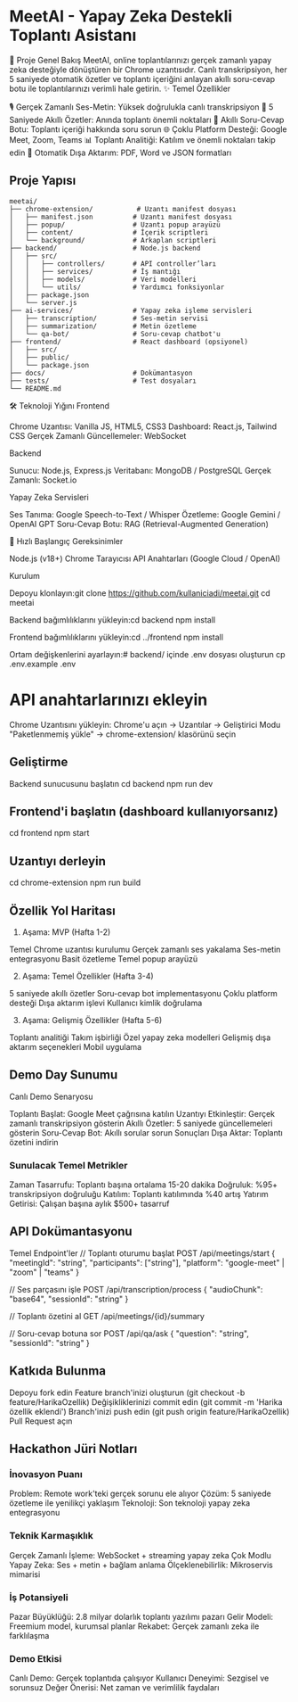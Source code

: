 
# MeetAI - Yapay Zeka Destekli Toplantı Asistanı
🎯 Proje Genel Bakış
MeetAI, online toplantılarınızı gerçek zamanlı yapay zeka desteğiyle dönüştüren bir Chrome uzantısıdır. Canlı transkripsiyon, her 5 saniyede otomatik özetler ve toplantı içeriğini anlayan akıllı soru-cevap botu ile toplantılarınızı verimli hale getirin.
✨ Temel Özellikler

🎙️ Gerçek Zamanlı Ses-Metin: Yüksek doğrulukla canlı transkripsiyon
📝 5 Saniyede Akıllı Özetler: Anında toplantı önemli noktaları
🤖 Akıllı Soru-Cevap Botu: Toplantı içeriği hakkında soru sorun
🌐 Çoklu Platform Desteği: Google Meet, Zoom, Teams
📊 Toplantı Analitiği: Katılım ve önemli noktaları takip edin
💾 Otomatik Dışa Aktarım: PDF, Word ve JSON formatları


## Proje Yapısı
```
meetai/
├── chrome-extension/           # Uzantı manifest dosyası
│   ├── manifest.json          # Uzantı manifest dosyası
│   ├── popup/                 # Uzantı popup arayüzü
│   ├── content/               # İçerik scriptleri
│   └── background/            # Arkaplan scriptleri
├── backend/                   # Node.js backend
│   ├── src/
│   │   ├── controllers/       # API controller’ları
│   │   ├── services/          # İş mantığı
│   │   ├── models/            # Veri modelleri
│   │   └── utils/             # Yardımcı fonksiyonlar
│   ├── package.json
│   └── server.js
├── ai-services/               # Yapay zeka işleme servisleri
│   ├── transcription/         # Ses-metin servisi
│   ├── summarization/         # Metin özetleme
│   └── qa-bot/                # Soru-cevap chatbot'u
├── frontend/                  # React dashboard (opsiyonel)
│   ├── src/
│   ├── public/
│   └── package.json
├── docs/                      # Dokümantasyon
├── tests/                     # Test dosyaları
└── README.md
```

🛠️ Teknoloji Yığını
Frontend

Chrome Uzantısı: Vanilla JS, HTML5, CSS3
Dashboard: React.js, Tailwind CSS
Gerçek Zamanlı Güncellemeler: WebSocket

Backend

Sunucu: Node.js, Express.js
Veritabanı: MongoDB / PostgreSQL
Gerçek Zamanlı: Socket.io

Yapay Zeka Servisleri

Ses Tanıma: Google Speech-to-Text / Whisper
Özetleme: Google Gemini / OpenAI GPT
Soru-Cevap Botu: RAG (Retrieval-Augmented Generation)

🚀 Hızlı Başlangıç
Gereksinimler

Node.js (v18+)
Chrome Tarayıcısı
API Anahtarları (Google Cloud / OpenAI)

Kurulum

Depoyu klonlayın:git clone https://github.com/kullaniciadi/meetai.git
cd meetai


Backend bağımlılıklarını yükleyin:cd backend
npm install


Frontend bağımlılıklarını yükleyin:cd ../frontend
npm install


Ortam değişkenlerini ayarlayın:# backend/ içinde .env dosyası oluşturun
cp .env.example .env
# API anahtarlarınızı ekleyin


Chrome Uzantısını yükleyin:
Chrome'u açın → Uzantılar → Geliştirici Modu
"Paketlenmemiş yükle" → chrome-extension/ klasörünü seçin



## Geliştirme
Backend sunucusunu başlatın
cd backend
npm run dev

## Frontend'i başlatın (dashboard kullanıyorsanız)
cd frontend
npm start

## Uzantıyı derleyin
cd chrome-extension
npm run build

## Özellik Yol Haritası
1. Aşama: MVP (Hafta 1-2)

Temel Chrome uzantısı kurulumu
Gerçek zamanlı ses yakalama
Ses-metin entegrasyonu
Basit özetleme
Temel popup arayüzü

2. Aşama: Temel Özellikler (Hafta 3-4)

5 saniyede akıllı özetler
Soru-cevap bot implementasyonu
Çoklu platform desteği
Dışa aktarım işlevi
Kullanıcı kimlik doğrulama

3. Aşama: Gelişmiş Özellikler (Hafta 5-6)

Toplantı analitiği
Takım işbirliği
Özel yapay zeka modelleri
Gelişmiş dışa aktarım seçenekleri
Mobil uygulama

## Demo Day Sunumu
Canlı Demo Senaryosu

Toplantı Başlat: Google Meet çağrısına katılın
Uzantıyı Etkinleştir: Gerçek zamanlı transkripsiyon gösterin
Akıllı Özetler: 5 saniyede güncellemeleri gösterin
Soru-Cevap Bot: Akıllı sorular sorun
Sonuçları Dışa Aktar: Toplantı özetini indirin

### Sunulacak Temel Metrikler

Zaman Tasarrufu: Toplantı başına ortalama 15-20 dakika
Doğruluk: %95+ transkripsiyon doğruluğu
Katılım: Toplantı katılımında %40 artış
Yatırım Getirisi: Çalışan başına aylık $500+ tasarruf

## API Dokümantasyonu
Temel Endpoint'ler
// Toplantı oturumu başlat
POST /api/meetings/start
{
  "meetingId": "string",
  "participants": ["string"],
  "platform": "google-meet" | "zoom" | "teams"
}

// Ses parçasını işle
POST /api/transcription/process
{
  "audioChunk": "base64",
  "sessionId": "string"
}

// Toplantı özetini al
GET /api/meetings/{id}/summary

// Soru-cevap botuna sor
POST /api/qa/ask
{
  "question": "string",
  "sessionId": "string"
}

## Katkıda Bulunma

Depoyu fork edin
Feature branch'inizi oluşturun (git checkout -b feature/HarikaOzellik)
Değişikliklerinizi commit edin (git commit -m 'Harika özellik eklendi')
Branch'inizi push edin (git push origin feature/HarikaOzellik)
Pull Request açın


## Hackathon Jüri Notları
### İnovasyon Puanı

Problem: Remote work'teki gerçek sorunu ele alıyor
Çözüm: 5 saniyede özetleme ile yenilikçi yaklaşım
Teknoloji: Son teknoloji yapay zeka entegrasyonu

### Teknik Karmaşıklık

Gerçek Zamanlı İşleme: WebSocket + streaming yapay zeka
Çok Modlu Yapay Zeka: Ses + metin + bağlam anlama
Ölçeklenebilirlik: Mikroservis mimarisi

### İş Potansiyeli

Pazar Büyüklüğü: 2.8 milyar dolarlık toplantı yazılımı pazarı
Gelir Modeli: Freemium model, kurumsal planlar
Rekabet: Gerçek zamanlı zeka ile farklılaşma

### Demo Etkisi

Canlı Demo: Gerçek toplantıda çalışıyor
Kullanıcı Deneyimi: Sezgisel ve sorunsuz
Değer Önerisi: Net zaman ve verimlilik faydaları

```**
